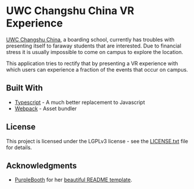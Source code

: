 # UWC Changshu China VR Experience

[UWC Changshu China](http://www.uwcchina.org/en), a boarding school, currently 
has troubles with presenting itself to faraway students that are interested.
Due to financial stress it is usually impossible to come on campus to explore 
the location.

This application tries to rectify that by presenting a VR experience with 
which users can experience a fraction of the events that occur on campus.

## Built With

* [Typescript](https://www.typescriptlang.org/) - A much better 
replacement to Javascript
* [Webpack](https://webpack.js.org/) - Asset bundler

## License
This project is licensed under the LGPLv3 license - see the 
[LICENSE.txt](LICENSE.txt) file for details.

## Acknowledgments

* [PurpleBooth](https://gist.github.com/PurpleBooth) for her 
[beautiful README template](https://gist.github.com/PurpleBooth/109311bb0361f32d87a2).
